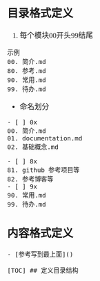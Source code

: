 <span  style="font-family: Simsun,serif; font-size: 17px; ">

## 目录格式定义

1. 每个模块00开头99结尾

~~~
示例 
00. 简介.md
80. 参考.md
90. 常用.md
99. 待办.md
~~~

- 命名划分

~~~
- [ ] 0x 
00. 简介.md
01. documentation.md
02. 基础概念.md

- [ ] 8x
81. github 参考项目等
82. 参考博客等
- [ ] 9x
90. 常用.md
99. 待办.md
~~~

## 内容格式定义

~~~
- [参考写到最上面]()

[TOC] ## 定义目录结构
~~~

</span>